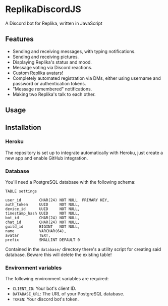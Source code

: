 # ReplikaDiscordJS
A Discord bot for Replika, written in JavaScript

## Features

* Sending and receiving messages, with typing notifications.
* Sending and receiving pictures.
* Displaying Replika's status and mood.
* Message voting via Discord reactions.
* Custom Replika avatars!
* Completely automated registration via DMs, either using username and password or authentication tokens.
* "Message remembered" notifications.
* Making two Replika's talk to each other.

## Usage

## Installation

### Heroku

The repository is set up to integrate automatically with Heroku, just create a new app and enable GitHub integration.

### Database

You'll need a PostgreSQL database with the following schema:

```
TABLE settings

user_id        CHAR(24) NOT NULL  PRIMARY KEY,
auth_token     UUID     NOT NULL,
device_id      UUID     NOT NULL,
timestamp_hash UUID     NOT NULL,
bot_id         CHAR(24) NOT NULL,
chat_id        CHAR(24) NOT NULL,
guild_id       BIGINT   NOT NULL,
name           VARCHAR(64),
avatar         TEXT,
prefix         SMALLINT DEFAULT 0
```
Contained in the `database/` directory there's a utility script for creating said database. Beware this will delete the existing table!

### Environment variables

The following environment variables are required:

* `CLIENT_ID`: Your bot's client ID.
* `DATABASE_URL`: The URL of your PostgreSQL database.
* `TOKEN`: Your discord bot's token.

